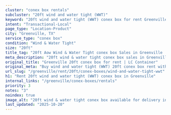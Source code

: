```yaml
---
cluster: "conex box rentals"
subcluster: "20ft wind and water tight (WWT)"
keyword: "20ft wind and water tight (WWT) conex box for rent Greenville, TX"
intent: "Transactional-Local"
page_type: "Location-Product"
city: "Greenville, TX"
service_type: "conex box"
condition: "Wind & Water Tight"
size: "20ft"
title_tag: "20ft Aow Wind & Water Tight conex box Sales in Greenville | LC Container"
meta_description: "20ft wind & water tight conex box sales in Greenville. Fast delivery, competitive pricing. Serving conex boxes area. Quote ID: 4YQ. Call (214) 524-4168 for your free quote today."
original_title: "Greenville 20ft conex box for rent | LC Container"
original_meta: "Buy wind and water tight (WWT) 20ft conex box rent with local delivery in Greenville, TX. LC Container — local Since 2003. Request a fast quote today."
url_slug: "/greenville/rent/20ft/conex-boxes/wind-and-water-tight-wwt"
h1: "Rent 20ft wind and water tight (WWT) conex box in Greenville"
internal_links: "/greenville/conex-boxes/rentals"
priority: 3
notes: "3"
noindex: true
image_alt: "20ft wind & water tight conex box available for delivery in Greenville"
last_updated: "2025-10-20"
---
```


<!-- TODO: Add unique city/inventory copy, images, and internal links here. -->
